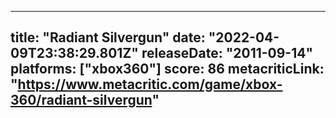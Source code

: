 
---
title: "Radiant Silvergun"
date: "2022-04-09T23:38:29.801Z"
releaseDate: "2011-09-14"
platforms: ["xbox360"]
score: 86
metacriticLink: "https://www.metacritic.com/game/xbox-360/radiant-silvergun"
---
